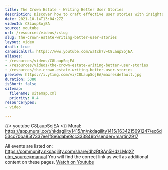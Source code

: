 ```yaml
---
title: The Crown Estate - Writing Better User Stories
description: Discover how to craft effective user stories with insights from The Crown Estate. Enhance your agile practices and drive better outcomes!
date: 2021-10-14T13:04:27Z
videoId: C8LaupSojEA
source: youtube
url: /resources/videos/:slug
slug: the-crown-estate-writing-better-user-stories
layout: video
draft: true
canonicalUrl: https://www.youtube.com/watch?v=C8LaupSojEA
aliases:
- /resources/videos/C8LaupSojEA
- /resources/videos/the-crown-estate-writing-better-user-stories
- /resources/the-crown-estate-writing-better-user-stories
preview: https://i.ytimg.com/vi/C8LaupSojEA/maxresdefault.jpg
duration: 5380
isShort: false
sitemap:
  filename: sitemap.xml
  priority: 0.4
resourceTypes:
- video

---
```

{{< youtube C8LaupSojEA >}} 
 Mural: https://app.mural.co/t/nkdagility1415/m/nkdagility1415/1634215691247/ec6d53cc70ba85f7337ee1f8e6dabe9cc333849b?sender=martin2917
 
 
All events are listed on: https://community.nkdagility.com/share/dhzRt8An5HdzLMqX?utm_source=manual
You will find the correct link as well as additional content on these pages. 
 [Watch on Youtube](https://www.youtube.com/watch?v=C8LaupSojEA)
